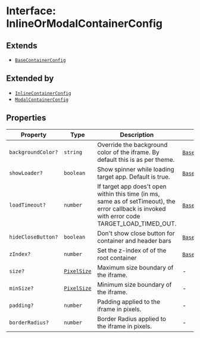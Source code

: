 # Interface: InlineOrModalContainerConfig

## Extends

- [`BaseContainerConfig`](BaseContainerConfig.md)

## Extended by

- [`InlineContainerConfig`](InlineContainerConfig.md)
- [`ModalContainerConfig`](ModalContainerConfig.md)

## Properties

| Property | Type | Description | Inherited from |
| ------ | ------ | ------ | ------ |
| `backgroundColor?` | `string` | Override the background color of the iframe. By default this is as per theme. | [`BaseContainerConfig`](BaseContainerConfig.md).`backgroundColor` |
| `showLoader?` | `boolean` | Show spinner while loading target app. Default is true. | [`BaseContainerConfig`](BaseContainerConfig.md).`showLoader` |
| `loadTimeout?` | `number` | If target app does't open within this time (in ms, same as of setTimeout), the error callback is invoked with error code TARGET_LOAD_TIMED_OUT. | [`BaseContainerConfig`](BaseContainerConfig.md).`loadTimeout` |
| `hideCloseButton?` | `boolean` | Don't show close button for container and header bars | [`BaseContainerConfig`](BaseContainerConfig.md).`hideCloseButton` |
| `zIndex?` | `number` | Set the z-index of of the root container | [`BaseContainerConfig`](BaseContainerConfig.md).`zIndex` |
| `size?` | [`PixelSize`](../../Asset.types/interfaces/PixelSize.md) | Maximum size boundary of the iframe. | - |
| `minSize?` | [`PixelSize`](../../Asset.types/interfaces/PixelSize.md) | Minimum size boundary of the iframe. | - |
| `padding?` | `number` | Padding applied to the iframe in pixels. | - |
| `borderRadius?` | `number` | Border Radius applied to the iframe in pixels. | - |
